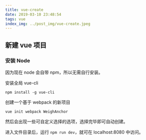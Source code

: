 ```yaml
---
title: vue-create
date: 2019-03-10 23:48:54
tags: vue
index_img: ../post_img/vue-create.jpeg
---
```


## 新建 vue 项目

### 安装 Node

因为现在 node 会自带 npm，所以无需自行安装。

安装全局 vue-cli

``` npm
npm install -g vue-cli
```

创建一个基于 webpack 的新项目

```npm
vue init webpack WeighAnchor
```

然后会出现一些可自定义选择的选项，选择完毕即可自动创建。

进入文件目录后，运行 `npm run dev`，就可在 localhost:8080 中访问。
